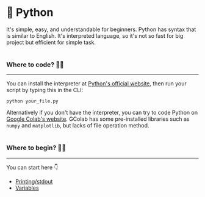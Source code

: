 # 🐍 Python
It's simple, easy, and understandable for beginners. Python has syntax that is similar to English. It's interpreted language, so it's not so fast for big project but efficient for simple task.
<br><br>
### Where to code? 👨‍💻
---
You can install the interpreter at [Python's official website](https://python.org), then run your script by typing this in the CLI:
```
python your_file.py
```
Alternatively if you don't have the interpreter, you can try to code Python on [Google Colab's website](https://colab.google). GColab has some pre-installed libraries such as `numpy` and `matplotlib`, but lacks of file operation method.
<br><br>
### Where to begin? 🤷‍♂
---
You can start here 👇
- [Printing/stdout](printing.md)
- [Variables](vars.md)